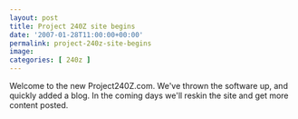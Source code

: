 ```yaml
---
layout: post
title: Project 240Z site begins
date: '2007-01-28T11:00:00+00:00'
permalink: project-240z-site-begins
image: 
categories: [ 240z ]
---
```

Welcome to the new Project240Z.com. We've thrown the software up, and quickly added a blog. In the coming days we'll reskin the site and get more content posted.